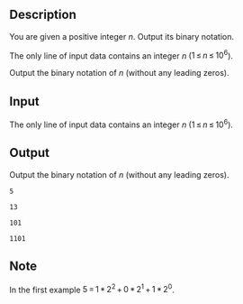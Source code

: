 ## Description

<div><p>You are given a positive integer <span class="tex-span"><i>n</i></span>. Output its binary notation.</p></div><div class="input-specification"><p>The only line of input data contains an integer <span class="tex-span"><i>n</i></span> (<span class="tex-span">1 ≤ <i>n</i> ≤ 10<sup class="upper-index">6</sup></span>).</p></div><div class="output-specification"><p>Output the binary notation of <span class="tex-span"><i>n</i></span> (without any leading zeros).</p></div>

## Input

<p>The only line of input data contains an integer <span class="tex-span"><i>n</i></span> (<span class="tex-span">1 ≤ <i>n</i> ≤ 10<sup class="upper-index">6</sup></span>).</p>

## Output

<p>Output the binary notation of <span class="tex-span"><i>n</i></span> (without any leading zeros).</p>





```input1
5

```




```input2
13

```




```output1
101

```




```output2
1101

```



## Note

<p>In the first example <span class="tex-span">5 = 1 * 2<sup class="upper-index">2</sup> + 0 * 2<sup class="upper-index">1</sup> + 1 * 2<sup class="upper-index">0</sup></span>.</p>

